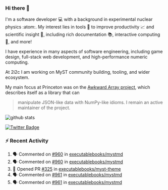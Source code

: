 ### Hi there 👋 

I'm a software developer 💻 with a background in experimental nuclear physics :atom:. My interest lies in tools :wrench: to improve productivity :chart_with_upwards_trend: and scientific insight :telescope:, including rich documentation 📚, interactive computing 🧮, and more! 

I have experience in many aspects of software engineering, including game design, full-stack web development, and high-performance numeric computing. 

At 2i2c I am working on MyST community building, tooling, and wider ecosystem. 

My main focus at Princeton was on the [Awkward Array project](awkward-array.org/), which describes itself as a library that can 
> manipulate JSON-like data with NumPy-like idioms. I remain an active maintainer of the project. 

![github stats](https://github-readme-stats.vercel.app/api?username=agoose77&show_icons=true&hide_rank=true&hide_title=true&bg_color=30,e76445,904e95&text_color=efe3ec&icon_color=efe3ec)
<!--
**agoose77/agoose77** is a ✨ _special_ ✨ repository because its `README.md` (this file) appears on your GitHub profile.

Here are some ideas to get you started:

- 🔭 I’m currently working on ...
- 🌱 I’m currently learning ...
- 👯 I’m looking to collaborate on ...
- 🤔 I’m looking for help with ...
- 💬 Ask me about ...
- 📫 How to reach me: ...
- 😄 Pronouns: ...
- ⚡ Fun fact: ...
-->

[![Twitter Badge](https://img.shields.io/twitter/follow/agoose77?style=flat-square&logo=Twitter&logoColor=white&color=cornflowerblue)](https://twitter.com/agoose77)

### :zap: Recent Activity

<!--START_SECTION:activity-->
1. 🗣 Commented on [#960](https://github.com/executablebooks/mystmd/issues/960#issuecomment-1983828069) in [executablebooks/mystmd](https://github.com/executablebooks/mystmd)
2. 🗣 Commented on [#960](https://github.com/executablebooks/mystmd/issues/960#issuecomment-1983814051) in [executablebooks/mystmd](https://github.com/executablebooks/mystmd)
3. 💪 Opened PR [#325](https://github.com/executablebooks/myst-theme/pull/325) in [executablebooks/myst-theme](https://github.com/executablebooks/myst-theme)
4. 🗣 Commented on [#961](https://github.com/executablebooks/mystmd/pull/961#issuecomment-1983561882) in [executablebooks/mystmd](https://github.com/executablebooks/mystmd)
5. 🗣 Commented on [#961](https://github.com/executablebooks/mystmd/pull/961#issuecomment-1983558372) in [executablebooks/mystmd](https://github.com/executablebooks/mystmd)
<!--END_SECTION:activity-->
